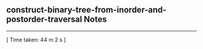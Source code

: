 <h2>construct-binary-tree-from-inorder-and-postorder-traversal Notes</h2><hr>[ Time taken: 44 m 2 s ]